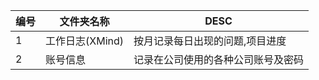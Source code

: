 |编号|   文件夹名称  |               DESC               |
|----|---------------|----------------------------------|
| 1  |工作日志(XMind)|按月记录每日出现的问题,项目进度   |
| 2  |账号信息       |记录在公司使用的各种公司账号及密码|
